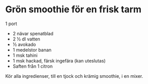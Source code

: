 # Grön smoothie för en frisk tarm

1 port

 - 2 nävar spenatblad
 - 2 ½ dl vatten
 - ½ avokado
 - 1 medelstor banan
 - 1 msk tahini
 - 1 msk hackad, färsk ingefära (kan uteslutas)
 - Saften från 1 citron

Kör alla ingredienser, till en tjock och krämig smoothie, i en mixer.
